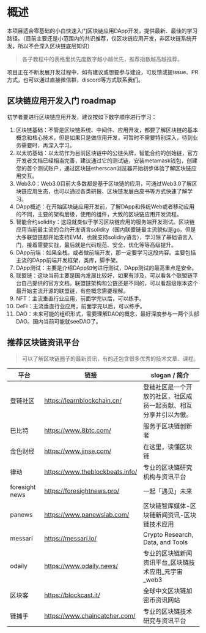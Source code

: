 # 概述

本项目适合零基础的小白快速入门区块链应用DApp开发，提供最新、最佳的学习路径。（目前主要还是小范围内的共识推荐，仅区块链应用开发，非区块链系统开发，所以不会深入区块链底层知识）

> 各子教程中的表格里优先度数字越小越优先，推荐指数越高越推荐。

项目正在不断发展开发过程中，如有建议或想要参与建设，可反馈或提issue、PR方式，也可以通过直接微信群，discord等方式联系我们。

## 区块链应用开发入门 roadmap

初学者要进行区块链应用开发，建议按如下数字顺序进行学习：  

1. 区块链基础：不管是区块链系统、中间件、应用开发，都要了解区块链的基本概念和核心技术，但是如果只是做应用开发，可暂时不需要特别深入，待到业务需要时，再深入学习。
2. 以太坊基础：以太坊作为目前区块链中的公链头牌，智能合约的创始链，官方开发者文档已经相当完善，建议通过它的测试链，安装metamask钱包，创建您的首个测试账户，通过区块链etherscan浏览器开始初步体验了解区块链应用交互。
3. Web3.0：Web3.0目前大多数都是基于区块链的应用，可通过Web3.0了解区块链应用生态，也可以通过各类研报、区块链发展白皮书等方式快速了解学习。
4. DApp概述：在开始区块链应用开发前，了解DApp和传统Web或者移动应用的不同，主要的架构层级，使用的组件，大致的区块链应用开发流程。
5. 智能合约solidity：这段就类似于学习区块链应用的服务端开发测试。区块链应用当前最主流的合约开发语言solidity（国内联盟链最主流貌似是go，但是大多联盟链都开始支持EVM，也就支持solidity语言），学习除了基础语言入门，接着需要实战，最后就是代码规范、安全、优化等等高级提升。
6. DApp前端：如果全栈，或者做前端开发，那一定要学习这段内容。主要包括主流的DApp前端开发框架，类库，脚手架。
7. DApp测试：主要是介绍DApp如何进行测试，DApp测试的最高重点是安全。
8. 联盟链：这块当前主要是国内发展比较好，如果有涉及，可以看各个联盟链平台自己提供的官方文档。联盟链架构和公链还是不同的，可以看超级账本这个最开始主流开源的联盟链，有些概念需要理解。
9. NFT：主流垂直行业应用，前面学完以后，可以练手。
10. DeFi：主流垂直行业应用，前面学完以后，可以练手。
11. DAO：未来可能的组织形式，需要理解DAO的概念，最好深度参与一两个头部DAO。国内当前可能就seeDAO了。

## 推荐区块链资讯平台

> 可以了解区块链圈子的最新资讯，有的还包含很多优秀的技术文章、课程。

| 平台 | 链接 | slogan / 简介 |
| --- | --- | --- |
| 登链社区 | <https://learnblockchain.cn/> | 登链社区是一个开放的社区，社区成员一起贡献、相互分享并引以为傲。 |
| 巴比特 | <https://www.8btc.com/> | 服务于区块链创新者 |
| 金色财经 | <https://www.jinse.com/> | 在这里，读懂区块链 |
| 律动 | <https://www.theblockbeats.info/> | 专业的区块链研究机构与资讯平台 |
| foresight news | <https://foresightnews.pro/> | 一起「遇见」未来 |
| panews | <https://www.panewslab.com/> | 区块链智库媒体-区块链新闻资讯-区块链技术应用 |
| messari | <https://messari.io/> | Crypto Research, Data, and Tools |
| odaily | <https://www.odaily.news/> | 专业的区块链新闻资讯平台_区块链技术应用_元宇宙_web3 |
| 区块客 | <https://blockcast.it/> | 全球中文区块链加密币资讯网站 |
| 链捕手 | <https://www.chaincatcher.com/> | 专业的区块链技术研究与资讯平台 |
